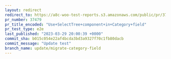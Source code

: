 ```yaml
---
layout: redirect
redirect_to: https://a8c-woo-test-reports.s3.amazonaws.com/public/pr/37479/e2e/index.html
pr_number: 37479
pr_title_encoded: "Use+SelectTree+component+in+Category+field"
pr_test_type: e2e
last_published: "2023-03-29 20:00:39 +0000"
commit_sha: b015c054e22af4bcda3bd3a9327f70c1fb80dacb
commit_message: "Update test"
branch_name: update/migrate-category-field
---
```

